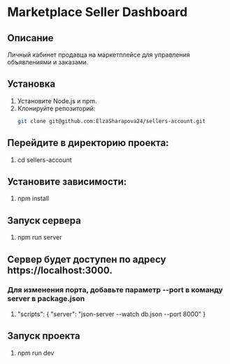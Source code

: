 # Marketplace Seller Dashboard

## Описание
Личный кабинет продавца на маркетплейсе для управления объявлениями и заказами.

## Установка
1. Установите Node.js и npm.
2. Клонируйте репозиторий:
   ```bash
   git clone git@github.com:ElzaSharapova24/sellers-account.git
   
## Перейдите в директорию проекта:
1. cd sellers-account

## Установите зависимости:
1. npm install

## Запуск сервера
1. npm run server

## Сервер будет доступен по адресу https://localhost:3000.
### Для изменения порта, добавьте параметр --port в команду server в package.json
1. "scripts": {
   "server": "json-server --watch db.json --port 8000"
   }

## Запуск проекта
1. npm run dev